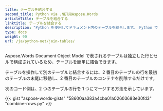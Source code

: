 ```yaml
---
title: テーブルを結合する
second_title: Python via .NET用Aspose.Words
articleTitle: テーブルを結合する
linktitle: テーブルを結合する
description: "Python を使用してドキュメント内のテーブルを結合します。 Python で 2 つのテーブルを 1 つにマージする方法。"
type: docs
weight: 90
url: /ja/python-net/join-tables/
---
```


Aspose.Words Document Object Model で表されるテーブルは独立した行とセルで構成されているため、テーブルを簡単に結合できます。

テーブルを操作して別のテーブルと結合するには、2 番目のテーブルの行を最初のテーブルの末尾に移動し、2 番目のテーブルのコンテナを削除するだけです。

次のコード例は、2 つのテーブルの行を 1 つにマージする方法を示しています。

{{< gist "aspose-words-gists" "58600aa383a4cba01a02603683e30fd3" "combine-rows.py" >}}
